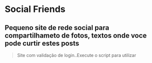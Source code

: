 # Social Friends

## Pequeno site de rede social para compartilhameto de fotos, textos onde voce pode curtir estes posts

> Site com validação de login..Execute o script para utilizar

 